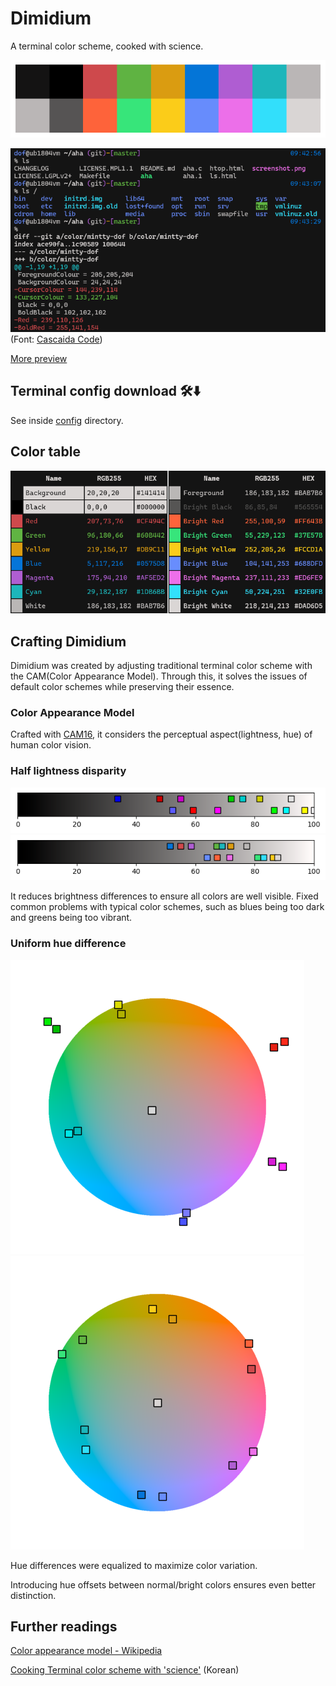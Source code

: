 # Dimidium

A terminal color scheme, cooked with science.

![palette](img/palette.png)

![terminal preview](img/preview-terminal.png)  
(Font: [Cascaida Code](https://github.com/microsoft/cascadia-code))

[More preview](https://htmlpreview.github.io/?https://github.com/dofuuz/dimidium/blob/main/preview/tty-preview-nobold.html)


## Terminal config download 🛠️⬇️

See inside [config](config) directory.


## Color table

![Dimidium color table](img/color_table.png)


## Crafting Dimidium

Dimidium was created by adjusting traditional terminal color scheme with the CAM(Color Appearance Model). Through this, it solves the issues of default color schemes while preserving their essence.

### Color Appearance Model

Crafted with [CAM16](https://en.wikipedia.org/wiki/Color_appearance_model#CAM16), it considers the perceptual aspect(lightness, hue) of human color vision.

### Half lightness disparity

![Lightness before adjust](img/cmp-lightness0.png)  
![Lightness after adjust](img/cmp-lightness1.png)

It reduces brightness differences to ensure all colors are well visible. Fixed common problems with typical color schemes, such as blues being too dark and greens being too vibrant.

### Uniform hue difference

![Hue, chroma before adjust](img/cmp-color0.png) ![Hue, chroma after adjust](img/cmp-color1.png)

Hue differences were equalized to maximize color variation.

Introducing hue offsets between normal/bright colors ensures even better distinction.


## Further readings

[Color appearance model - Wikipedia](https://en.wikipedia.org/wiki/Color_appearance_model)

[Cooking Terminal color scheme with 'science'](https://c.innori.com/155) (Korean)
